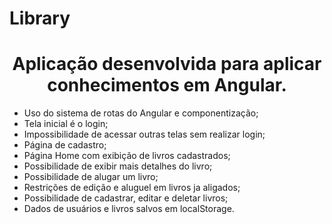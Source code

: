 # Library
<h1 align="center"> Aplicação desenvolvida para aplicar conhecimentos em Angular. </h1>

<ul>
  <li>Uso do sistema de rotas do Angular e componentização;</li>
  <li>Tela inicial é o login;</li>
  <li>Impossibilidade de acessar outras telas sem realizar login;</li>
  <li>Página de cadastro;</li>
  <li>Página Home com exibição de livros cadastrados;</li>
  <li>Possibilidade de exibir mais detalhes do livro;</li>
  <li>Possibilidade de alugar um livro;</li>
  <li>Restrições de edição e aluguel em livros ja aligados;</li>
  <li>Possibilidade de cadastrar, editar e deletar livros;</li>
  <li>Dados de usuários e livros salvos em localStorage.</li>
</ul>


